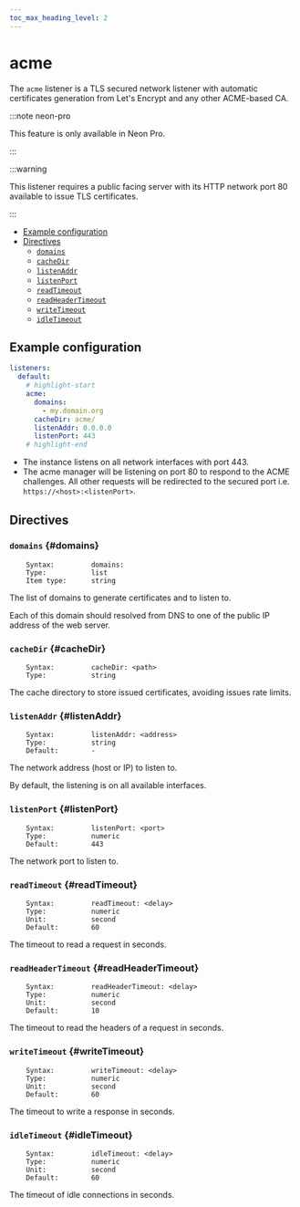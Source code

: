 ```yaml
---
toc_max_heading_level: 2
---
```


# acme

The `acme` listener is a TLS secured network listener with automatic certificates generation from Let's Encrypt and any
other ACME-based CA.

:::note neon-pro

This feature is only available in Neon Pro.

:::

:::warning

This listener requires a public facing server with its HTTP network port 80 available to issue TLS certificates.

:::

- [Example configuration](#example-configuration)
- [Directives](#directives)
  - [`domains`](#domains)
  - [`cacheDir`](#cache-dir)
  - [`listenAddr`](#listenAddr)
  - [`listenPort`](#listenPort)
  - [`readTimeout`](#readTimeout)
  - [`readHeaderTimeout`](#readHeaderTimeout)
  - [`writeTimeout`](#writeTimeout)
  - [`idleTimeout`](#idleTimeout)

## Example configuration

```yaml
listeners:
  default:
    # highlight-start
    acme:
      domains:
        - my.domain.org
      cacheDir: acme/
      listenAddr: 0.0.0.0
      listenPort: 443
    # highlight-end
```

- The instance listens on all network interfaces with port 443.
- The acme manager will be listening on port 80 to respond to the ACME challenges. All other requests will be
  redirected to the secured port i.e. `https://<host>:<listenPort>`.

## Directives

### `domains` {#domains}

```
    Syntax:         domains:
    Type:           list
    Item type:      string
```

The list of domains to generate certificates and to listen to.

Each of this domain should resolved from DNS to one of the public IP address of the web server.

### `cacheDir` {#cacheDir}

```
    Syntax:         cacheDir: <path>
    Type:           string
```

The cache directory to store issued certificates, avoiding issues rate limits.

### `listenAddr` {#listenAddr}

```
    Syntax:         listenAddr: <address>
    Type:           string
    Default:        -
```

The network address (host or IP) to listen to.

By default, the listening is on all available interfaces.

### `listenPort` {#listenPort}

```
    Syntax:         listenPort: <port>
    Type:           numeric
    Default:        443
```

The network port to listen to.

### `readTimeout` {#readTimeout}

```
    Syntax:         readTimeout: <delay>
    Type:           numeric
    Unit:           second
    Default:        60
```

The timeout to read a request in seconds.

### `readHeaderTimeout` {#readHeaderTimeout}

```
    Syntax:         readHeaderTimeout: <delay>
    Type:           numeric
    Unit:           second
    Default:        10
```

The timeout to read the headers of a request in seconds.

### `writeTimeout` {#writeTimeout}

```
    Syntax:         writeTimeout: <delay>
    Type:           numeric
    Unit:           second
    Default:        60
```

The timeout to write a response in seconds.

### `idleTimeout` {#idleTimeout}

```
    Syntax:         idleTimeout: <delay>
    Type:           numeric
    Unit:           second
    Default:        60
```

The timeout of idle connections in seconds.
